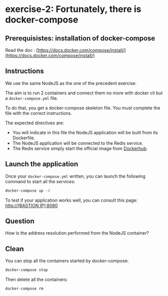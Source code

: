 # exercise-2: Fortunately, there is docker-compose

## Prerequisistes: installation of docker-compose

Read the doc : [https://docs.docker.com/compose/install/](https://docs.docker.com/compose/install/)

## Instructions

We use the same NodeJS as the one of the precedent exercise.

The aim is to run 2 containers and connect them no more with docker cli but a `docker-compose.yml` file.

To do that, you get a docker-compose skeleton file. You must complete the file with the correct instructions.

The expected directives are:
* You will indicate in this file the NodeJS application will be built from its Dockerfile.
* The NodeJS application will be connected to the Redis service.
* The Redis service simply start the official image from [Dockerhub](https://hub.docker.com/).

## Launch the application

Once your `docker-compose.yml` written, you can launch the following command to start all the services:
```sh
docker-compose up -d
```

To test if your application works well, you can consult this page: [http://[BASTION IP]:8080](http://localhost:8080)

## Question

How is the address resolution performed from the NodeJS container?

## Clean

You can stop all the containers started by docker-compose:
```sh
docker-compose stop
```

Then delete all the containers:
```sh
docker-compose rm
```
